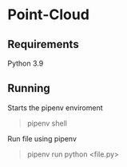 # Point-Cloud

## Requirements
Python 3.9

## Running 
Starts the pipenv enviroment
> pipenv shell 

Run file using pipenv
> pipenv run python <file.py>